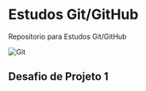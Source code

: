 # Estudos Git/GitHub 
Repositorio para Estudos Git/GitHub

![Git](https://external-content.duckduckgo.com/iu/?u=https%3A%2F%2Fmiro.medium.com%2Fmax%2F3200%2F1*OY34A4uBsawmGoqpBV3UaA.png&f=1&nofb=1&ipt=838d85cccf33a9e8e09d80218da1f32e96cd4e974a1bcaa3f7bba6313268adad&ipo=images)


## Desafio de Projeto 1
